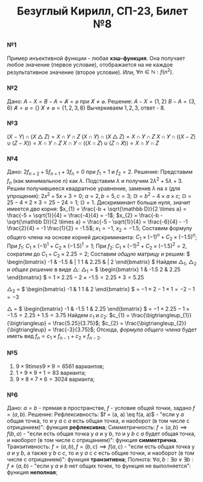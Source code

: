 # <p align="center">Безуглый Кирилл, СП-23, Билет №8</p>

### №1

Пример инъективной функции - любая **хэш-функция**. Она получает любое значение (первое условие), отображается на не каждое результативное значение (второе условие).
Или, $\forall n \in \mathbb N: f(n^2)$.

### №2

Дано: $A - X = B - A = \not A = \varnothing$ при $\not X \neq \varnothing$.
Решение:
$A - X = \{1, 2\}$
$B - A = \{3, 6\}$
$\not A = \varnothing = \{\}$
$\not X \neq \varnothing = \{1, 2, 3, 8\}$
Вычеркиваем $1, 2, 3$, ответ - $8$.


### №3

$(X - Y) \cap (X \bigtriangleup Z) = X \cap \not Y \cap \not Z$
$(X \cap \not Y) \cap (X \bigtriangleup Z) = X \cap \not Y \cap \not Z$
$X \cap \not Y \cap ((X - Z) \cup (Z - X)) = X \cap \not Y \cap \not Z$
$X \cap \not Y \cap ((X \cap \not Z) \cup (Z \cap \not X)) = X \cap \not Y \cap \not Z$

### №4

Дано: $2f_{n+2} + 5f_{n+1} + 3f_{n} = 0$ при $f_{1} = 1$ и $f_{2} = 2$.
Решение:
Представим $f_{n}$ (как минимальное $n$) как $\lambda$.
Подставим $\lambda$ и получим $2\lambda^{2} + 5\lambda + 3$.
Решим получившееся квадратное уравнение, заменив $\lambda$ на $x$ (для упрощения):
$2x^{2} + 5x + 3 = 0$;
$a = 2, b = 5, c = 3$; 
$\mathbb D = b^{2} - 4 \times a \times c$;
$\mathbb D = 25 - 4 \times 2 \times 3 = 25 - 24 = 1$;
$\mathbb D = 1$. Дискриминант больше нуля, значит имеется _два_ корня:
$x_{1} = \frac{-b + \sqrt{\mathbb D}}{2 \times a} = \frac{-5 + \sqrt{1}}{4} = \frac{-4}{4} = -1$;
$x_{2} = \frac{-b - \sqrt{\mathbb D}}{2 \times a} = \frac{-5 - \sqrt{1}}{4} = \frac{-6}{4} - -1 \frac{2}{4} = -1 \frac{1}{2} = -1.5$;
$x_{1} = -1,\ x_{2} = -1.5$;
Составим формулу общего члена на основе корней дискриминанта:
$C_{1} \times (-1)^{n} + C_{2} \times (-1.5)^{n}$;
При $f_{1}$: $C_{1} \times (-1)^{1} + C_{2} \times (-1.5)^{1} = 1$;
При $f_{2}$: $C_{1} \times (-1)^2 + C_{2} \times (-1.5)^{2} = 2$, сократим до $C_{1} + C_{2} \times 2.25 = 2$;
Составим _общую_ матрицу и решим:
$
\begin{bmatrix}
-1 & -1.5 & \| 1
1 & 2.25 & \| 2
\end{bmatrix}
$
Найдем $\bigtriangleup_{1}$, $\bigtriangleup_{2}$ и _общее решение_ в виде $\bigtriangleup$:
$\bigtriangleup_{1}$ = $
\begin{bmatrix}
1 & -1.5
2 & 2.25
\end{bmatrix}
$ = $1 \times 2.25 - 2 \times -1.5 = 2.25 + 3 = 5.25$

$\bigtriangleup_{2}$ = $
\begin{bmatrix}
-1 & 1
1 & 2
\end{bmatrix}
$ = $-1 \times 2 - 1 \times 1 = -2 - 1 = -3$

$\bigtriangleup$ = $
\begin{bmatrix}
-1 & -1.5
1 & 2.25
\end{bmatrix}
$ = $-1 \times 2.25 - 1 \times -1.5 = 2.25 + 1.5 = 3.75$
Найдем $c_{1}$ и $c_{2}$:
$c_{1} = \frac{\bigtriangleup_{1}}{\bigtriangleup} = \frac{5.25}{3.75}$;
$c_{2} = \frac{\bigtriangleup_{2}}{\bigtriangleup} = \frac{-3}{3.75}$;
Отсюда, _формула общего члена_ будет иметь вид $f_{n} = c_{1} \times f_{n-1} + c_{2} \times f_{n-2}$.

### №5

1) $9 \times 9 times 9 \times 9 = 6561$ вариантов;
2) $1 + 9 \times 9 + 1 = 83$ варианта;
3) $9 \times 8 \times 7 \times 6 = 3024$ варианта;

### №6

Дано: $a = b$ - прямая в пространстве, $f$ - условие общей точки, задано $f = (a, b)$.
Решение:
Рефлексивность: $f = (a, a) \eq f(a, a)$ - "если у $a$ общая точка, то и у $a$ с $a$ есть общая точка, и наоборот (в том числе с отрицанием)": функция **рефлексивна**;
Симметричность: $f = (a, b) \implies f(b, a)$ - "если есть общая точка у $a$ и у $b$, то и у $b$ с $a$ будет общая точка, и наоборот (в том числе с отрицанием)": функция **симметрична**.
Транзитивность: $f = (a, b), f = (b, c) \implies f(a, c)$ - "если есть общая точка у $a$ и у $b$, а также у $b$ с $c$, то и у $a$ с $c$ есть общие точки, и наоборот (в том числе с отрицанием)": функция **транзитивна**;
Полнота: $\forall a, b: \exists a \lor \exists b: f \neq (a, b)$ - "если у $a$ и $b$ нет общих точек, то функция не выполняется": функция **неполная**;
